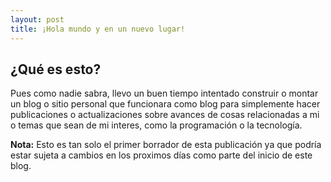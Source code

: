 ```yaml
---
layout: post
title: ¡Hola mundo y en un nuevo lugar!
---
```


## ¿Qué es esto?

Pues como nadie sabra, llevo un buen tiempo intentado construir o montar un blog o sitio personal que funcionara como blog para simplemente hacer publicaciones o actualizaciones sobre avances de cosas relacionadas a mi o temas que sean de mi interes, como la programación o la tecnología.

**Nota:** Esto es tan solo el primer borrador de esta publicación ya que podría estar sujeta a cambios en los proximos días como parte del inicio de este blog.